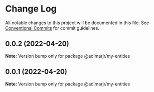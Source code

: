 # Change Log

All notable changes to this project will be documented in this file.
See [Conventional Commits](https://conventionalcommits.org) for commit guidelines.

## 0.0.2 (2022-04-20)

**Note:** Version bump only for package @adimarjr/my-entities





## 0.0.1 (2022-04-20)

**Note:** Version bump only for package @adimarjr/my-entities
